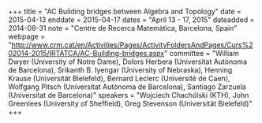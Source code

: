 +++
title = "AC Building bridges between Algebra and Topology"
date = 2015-04-13
enddate = 2015-04-17
dates = "April 13 - 17, 2015"
dateadded = 2014-08-31
note = "Centre de Recerca Matemàtica, Barcelona, Spain"
webpage = "http://www.crm.cat/en/Activities/Pages/ActivityFoldersAndPages/Curs%202014-2015/IRTATCA/AC-Building-bridges.aspx"
committee = "William Dwyer (University of Notre Dame), Dolors Herbera (Universitat Autònoma de Barcelona), Srikanth B. Iyengar (University of Nebraska), Henning Krause (Universität Bielefeld), Bernard Leclerc (Université de Caen), Wolfgang Pitsch (Universitat Autònoma de Barcelona), Santiago Zarzuela (Universitat de Barcelona)"
speakers = "Wojciech Chachólski (KTH), John Greenlees (University of Sheffield), Greg Stevenson (Universität Bielefeld)"
+++
